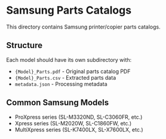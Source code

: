 # Samsung Parts Catalogs

This directory contains Samsung printer/copier parts catalogs.

## Structure
Each model should have its own subdirectory with:
- `{Model}_Parts.pdf` - Original parts catalog PDF
- `{Model}_Parts.csv` - Extracted parts data
- `metadata.json` - Processing metadata

## Common Samsung Models
- ProXpress series (SL-M3320ND, SL-C3060FR, etc.)
- Xpress series (SL-M2020W, SL-C1860FW, etc.)
- MultiXpress series (SL-K7400LX, SL-X7600LX, etc.)